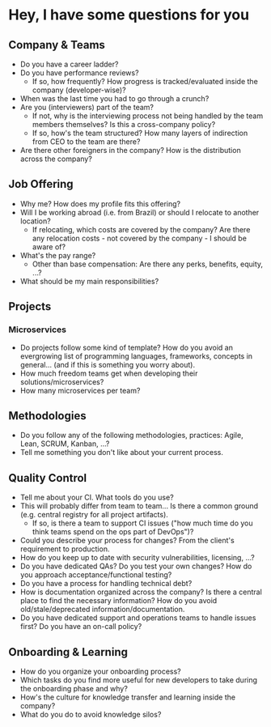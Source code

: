 # Hey, I have some questions for you

## Company & Teams

- Do you have a career ladder?
- Do you have performance reviews? 
  - If so, how frequently? How progress is tracked/evaluated inside the company (developer-wise)?
- When was the last time you had to go through a crunch?
- Are you (interviewers) part of the team?
  - If not, why is the interviewing process not being handled by the team members themselves? Is this a cross-company policy?
  - If so, how's the team structured? How many layers of indirection from CEO to the team are there?
- Are there other foreigners in the company? How is the distribution across the company? 


## Job Offering

- Why me? How does my profile fits this offering?
- Will I be working abroad (i.e. from Brazil) or should I relocate to another location?
  - If relocating, which costs are covered by the company? Are there any relocation costs - not covered by the company - I should be aware of?
- What's the pay range? 
  - Other than base compensation: Are there any perks, benefits, equity, ...?
- What should be my main responsibilities? 

## Projects

### Microservices
- Do projects follow some kind of template? How do you avoid an evergrowing list of programming languages, frameworks, concepts in general... (and if this is something you worry about).
- How much freedom teams get when developing their solutions/microservices?
- How many microservices per team?

## Methodologies

- Do you follow any of the following methodologies, practices: Agile, Lean, SCRUM, Kanban, ...?
- Tell me something you don't like about your current process.

## Quality Control

- Tell me about your CI. What tools do you use?
- This will probably differ from team to team... Is there a common ground (e.g. central registry for all project artifacts).
  - If so, is there a team to support CI issues ("how much time do you think teams spend on the ops part of DevOps")?
- Could you describe your process for changes? From the client's requirement to production.
- How do you keep up to date with security vulnerabilities, licensing, ...?
- Do you have dedicated QAs? Do you test your own changes? How do you approach acceptance/functional testing?
- Do you have a process for handling technical debt?
- How is documentation organized across the company? Is there a central place to find the necessary information? How do you avoid old/stale/deprecated information/documentation.
- Do you have dedicated support and operations teams to handle issues first? Do you have an on-call policy?


## Onboarding & Learning

- How do you organize your onboarding process?
- Which tasks do you find more useful for new developers to take during the onboarding phase and why?
- How's the culture for knowledge transfer and learning inside the company?
- What do you do to avoid knowledge silos?

